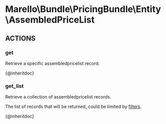 # Marello\Bundle\PricingBundle\Entity\AssembledPriceList

## ACTIONS

### get

Retrieve a specific assembledpricelist record.

{@inheritdoc}

### get_list

Retrieve a collection of assembledpricelist records.

The list of records that will be returned, could be limited by <a href="https://www.oroinc.com/doc/orocommerce/current/dev-guide/integration#filters">filters</a>.

{@inheritdoc}